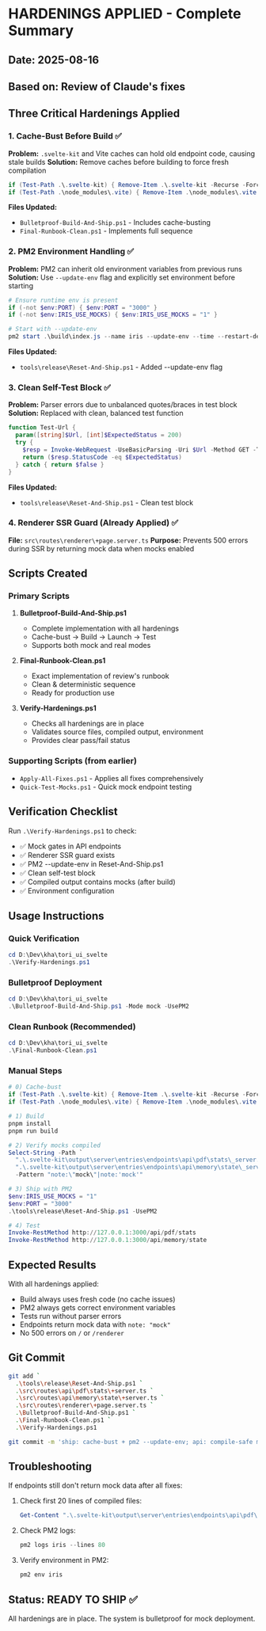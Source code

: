 # HARDENINGS APPLIED - Complete Summary

## Date: 2025-08-16
## Based on: Review of Claude's fixes

## Three Critical Hardenings Applied

### 1. Cache-Bust Before Build ✅
**Problem:** `.svelte-kit` and Vite caches can hold old endpoint code, causing stale builds
**Solution:** Remove caches before building to force fresh compilation
```powershell
if (Test-Path .\.svelte-kit) { Remove-Item .\.svelte-kit -Recurse -Force }
if (Test-Path .\node_modules\.vite) { Remove-Item .\node_modules\.vite -Recurse -Force }
```
**Files Updated:**
- `Bulletproof-Build-And-Ship.ps1` - Includes cache-busting
- `Final-Runbook-Clean.ps1` - Implements full sequence

### 2. PM2 Environment Handling ✅
**Problem:** PM2 can inherit old environment variables from previous runs
**Solution:** Use `--update-env` flag and explicitly set environment before starting
```powershell
# Ensure runtime env is present
if (-not $env:PORT) { $env:PORT = "3000" }
if (-not $env:IRIS_USE_MOCKS) { $env:IRIS_USE_MOCKS = "1" }

# Start with --update-env
pm2 start .\build\index.js --name iris --update-env --time --restart-delay 3000
```
**Files Updated:**
- `tools\release\Reset-And-Ship.ps1` - Added --update-env flag

### 3. Clean Self-Test Block ✅
**Problem:** Parser errors due to unbalanced quotes/braces in test block
**Solution:** Replaced with clean, balanced test function
```powershell
function Test-Url {
  param([string]$Url, [int]$ExpectedStatus = 200)
  try {
    $resp = Invoke-WebRequest -UseBasicParsing -Uri $Url -Method GET -TimeoutSec 10
    return ($resp.StatusCode -eq $ExpectedStatus)
  } catch { return $false }
}
```
**Files Updated:**
- `tools\release\Reset-And-Ship.ps1` - Clean test block

### 4. Renderer SSR Guard (Already Applied) ✅
**File:** `src\routes\renderer\+page.server.ts`
**Purpose:** Prevents 500 errors during SSR by returning mock data when mocks enabled

## Scripts Created

### Primary Scripts
1. **Bulletproof-Build-And-Ship.ps1**
   - Complete implementation with all hardenings
   - Cache-bust → Build → Launch → Test
   - Supports both mock and real modes

2. **Final-Runbook-Clean.ps1**
   - Exact implementation of review's runbook
   - Clean & deterministic sequence
   - Ready for production use

3. **Verify-Hardenings.ps1**
   - Checks all hardenings are in place
   - Validates source files, compiled output, environment
   - Provides clear pass/fail status

### Supporting Scripts (from earlier)
- `Apply-All-Fixes.ps1` - Applies all fixes comprehensively
- `Quick-Test-Mocks.ps1` - Quick mock endpoint testing

## Verification Checklist

Run `.\Verify-Hardenings.ps1` to check:
- ✅ Mock gates in API endpoints
- ✅ Renderer SSR guard exists
- ✅ PM2 --update-env in Reset-And-Ship.ps1
- ✅ Clean self-test block
- ✅ Compiled output contains mocks (after build)
- ✅ Environment configuration

## Usage Instructions

### Quick Verification
```powershell
cd D:\Dev\kha\tori_ui_svelte
.\Verify-Hardenings.ps1
```

### Bulletproof Deployment
```powershell
cd D:\Dev\kha\tori_ui_svelte
.\Bulletproof-Build-And-Ship.ps1 -Mode mock -UsePM2
```

### Clean Runbook (Recommended)
```powershell
cd D:\Dev\kha\tori_ui_svelte
.\Final-Runbook-Clean.ps1
```

### Manual Steps
```powershell
# 0) Cache-bust
if (Test-Path .\.svelte-kit) { Remove-Item .\.svelte-kit -Recurse -Force }
if (Test-Path .\node_modules\.vite) { Remove-Item .\node_modules\.vite -Recurse -Force }

# 1) Build
pnpm install
pnpm run build

# 2) Verify mocks compiled
Select-String -Path `
  ".\.svelte-kit\output\server\entries\endpoints\api\pdf\stats\_server.ts.js", `
  ".\.svelte-kit\output\server\entries\endpoints\api\memory\state\_server.ts.js" `
  -Pattern "note:\"mock\"|note:'mock'"

# 3) Ship with PM2
$env:IRIS_USE_MOCKS = "1"
$env:PORT = "3000"
.\tools\release\Reset-And-Ship.ps1 -UsePM2

# 4) Test
Invoke-RestMethod http://127.0.0.1:3000/api/pdf/stats
Invoke-RestMethod http://127.0.0.1:3000/api/memory/state
```

## Expected Results

With all hardenings applied:
- Build always uses fresh code (no cache issues)
- PM2 always gets correct environment variables
- Tests run without parser errors
- Endpoints return mock data with `note: "mock"`
- No 500 errors on `/` or `/renderer`

## Git Commit

```bash
git add `
  .\tools\release\Reset-And-Ship.ps1 `
  .\src\routes\api\pdf\stats\+server.ts `
  .\src\routes\api\memory\state\+server.ts `
  .\src\routes\renderer\+page.server.ts `
  .\Bulletproof-Build-And-Ship.ps1 `
  .\Final-Runbook-Clean.ps1 `
  .\Verify-Hardenings.ps1

git commit -m 'ship: cache-bust + pm2 --update-env; api: compile-safe mocks; renderer: SSR mock guard'
```

## Troubleshooting

If endpoints still don't return mock data after all fixes:
1. Check first 20 lines of compiled files:
   ```powershell
   Get-Content ".\.svelte-kit\output\server\entries\endpoints\api\pdf\stats\_server.ts.js" -Head 20
   ```
2. Check PM2 logs:
   ```powershell
   pm2 logs iris --lines 80
   ```
3. Verify environment in PM2:
   ```powershell
   pm2 env iris
   ```

## Status: READY TO SHIP ✅

All hardenings are in place. The system is bulletproof for mock deployment.
